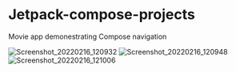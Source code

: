 # Jetpack-compose-projects
Movie app demonestrating Compose navigation 

![Screenshot_20220216_120932](https://user-images.githubusercontent.com/27670207/154345721-a05f169f-1839-42bf-b5ec-b501b9cb3e76.png)
![Screenshot_20220216_120948](https://user-images.githubusercontent.com/27670207/154345750-d971b57a-c26a-4446-a69f-caae337494fa.png)
![Screenshot_20220216_121006](https://user-images.githubusercontent.com/27670207/154345779-a4606ede-9395-42cd-bac8-aea70198a0cb.png)
